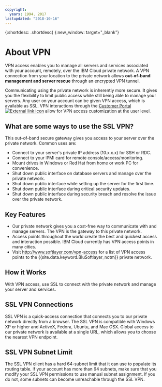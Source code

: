 ```yaml
---
copyright:
  years: 1994, 2017
lastupdated: "2018-10-16"
---
```


{:shortdesc: .shortdesc}
{:new_window: target="_blank"}

# About VPN

VPN access enables you to manage all servers and services associated with your account, remotely, over the IBM Cloud private network. A VPN connection from your location to the private network allows **out-of-band management and server rescue** through an encrypted VPN tunnel.

Communicating using the private network is inherently more secure. It gives you the flexibility to limit public access while still being able to manage your servers. Any user on your account can be given VPN access, which is available as SSL. VPN interactions through the [Customer Portal ![External link icon](../../icons/launch-glyph.svg "External link icon")](https://control.softlayer.com/) allow for VPN access customization at the user level.

## What are some ways to use the SSL VPN?

This out-of-band secure gateway gives you access to your server over the private network. Common uses are:

* Connect to your server's private IP address (10.x.x.x) for SSH or RDC.
* Connect to your IPMI card for remote console/access/monitoring.
* Mount drives in Windows or Red Hat from home or work PC for convenience.
* Shut down public interface on database servers and manage over the private network.
* Shut down public interface while setting up the server for the first time.
* Shut down public interface during critical security updates.
* Shut down public interface during security breach and resolve the issue over the private network.

## Key Features

 * Our private network gives you a cost-free way to communicate with and manage servers. The VPN is the gateway to this private network.
 * Access points throughout the world create the best and quickest access and interaction possible. IBM Cloud currently has VPN access points in many cities.
 * Visit http://www.softlayer.com/vpn-access for a list of VPN access points to the {{site.data.keyword.BluSoftlayer_notm}} private network.

## How it Works

With VPN access, use SSL to connect with the private network and manage your server and services. 

## SSL VPN Connections

SSL VPN is a quick-access connection that connects you to our private network directly from a browser. The SSL VPN is compatible with Windows XP or higher and ActiveX, Fedora, Ubuntu, and Mac OSX. Global access to our private network is available at a single URL, which allows you to choose the nearest VPN endpoint.

## SSL VPN Subnet Limit

The SSL VPN client has a hard 64-subnet limit that it can use to populate its routing table. If your account has more than 64 subnets, make sure that you modify your SSL VPN permissions to use manual subnet assignment. If you do not, some subnets can become unreachable through the SSL VPN.
